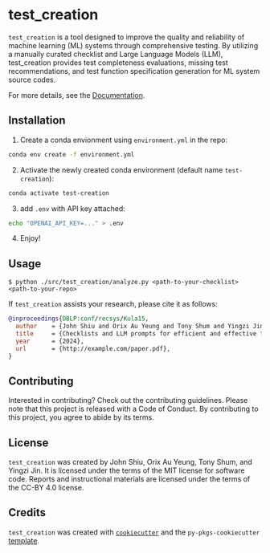 # test_creation

`test_creation` is a tool designed to improve the quality and reliability of machine learning (ML) systems through comprehensive testing. By utilizing a manually curated checklist and Large Language Models (LLM), test_creation provides test completeness evaluations, missing test recommendations, and test function specification generation for ML system source codes.

For more details, see the [Documentation](https://ubc-mds.github.io/test-creation/proposal.html).

## Installation

1. Create a conda envionment using `environment.yml` in the repo:

```bash
conda env create -f environment.yml
```

2. Activate the newly created conda environment (default name `test-creation`):
```bash
conda activate test-creation
```

3. add `.env` with API key attached:
```bash
echo "OPENAI_API_KEY=..." > .env
```

4. Enjoy!

## Usage

```console
$ python ./src/test_creation/analyze.py <path-to-your-checklist> <path-to-your-repo>
```

If `test_creation` assists your research, please cite it as follows:
```bibtex
@inproceedings{DBLP:conf/recsys/Kula15,
  author    = {John Shiu and Orix Au Yeung and Tony Shum and Yingzi Jin},
  title     = {Checklists and LLM prompts for efficient and effective test creation in data analysis},
  year      = {2024},
  url       = {http://example.com/paper.pdf},
}

```

## Contributing

Interested in contributing? Check out the contributing guidelines. Please note that this project is released with a Code of Conduct. By contributing to this project, you agree to abide by its terms.

## License

`test_creation` was created by John Shiu, Orix Au Yeung, Tony Shum, and Yingzi Jin. It is licensed under the terms of the MIT license for software code. Reports and instructional materials are licensed under the terms of the CC-BY 4.0 license.

## Credits

`test_creation` was created with [`cookiecutter`](https://cookiecutter.readthedocs.io/en/latest/) and the `py-pkgs-cookiecutter` [template](https://github.com/py-pkgs/py-pkgs-cookiecutter).
